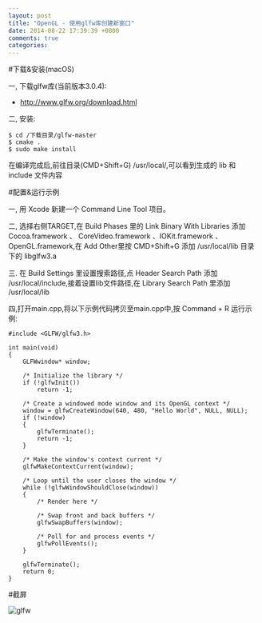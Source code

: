 ```yaml
---
layout: post
title: "OpenGL - 使用glfw库创建新窗口"
date: 2014-08-22 17:39:39 +0800
comments: true
categories: 
---
```


#下载&安装(macOS)

一, 下载glfw库(当前版本3.0.4): 

- <http://www.glfw.org/download.html>

二, 安装:
	
	$ cd /下载目录/glfw-master
	$ cmake .
	$ sudo make install

在编译完成后,前往目录(CMD+Shift+G) /usr/local/,可以看到生成的 lib 和 include 文件内容


#配置&运行示例

一, 用 Xcode 新建一个 Command Line Tool 项目。

二, 选择右侧TARGET,在 Build Phases 里的 Link Binary With Libraries 添加 Cocoa.framework 、 CoreVideo.framework 、IOKit.framework 、OpenGL.framework,在 Add Other里按 CMD+Shift+G 添加 /usr/local/lib 目录下的 libglfw3.a

三. 在 Build Settings 里设置搜索路径,点 Header Search Path 添加 /usr/local/include,接着设置lib文件路径,在 Library Search Path 里添加 /usr/local/lib


四,打开main.cpp,将以下示例代码拷贝至main.cpp中,按 Command + R 运行示例:

	#include <GLFW/glfw3.h>

	int main(void)
	{
	    GLFWwindow* window;
	
	    /* Initialize the library */
	    if (!glfwInit())
	        return -1;
	
	    /* Create a windowed mode window and its OpenGL context */
	    window = glfwCreateWindow(640, 480, "Hello World", NULL, NULL);
	    if (!window)
	    {
	        glfwTerminate();
	        return -1;
	    }
	
	    /* Make the window's context current */
	    glfwMakeContextCurrent(window);
	
	    /* Loop until the user closes the window */
	    while (!glfwWindowShouldClose(window))
	    {
	        /* Render here */
	
	        /* Swap front and back buffers */
	        glfwSwapBuffers(window);
	
	        /* Poll for and process events */
	        glfwPollEvents();
	    }
	
	    glfwTerminate();
	    return 0;
	}


#截屏



![glfw](/images/2014/8/tmp5812c0ca.png)




